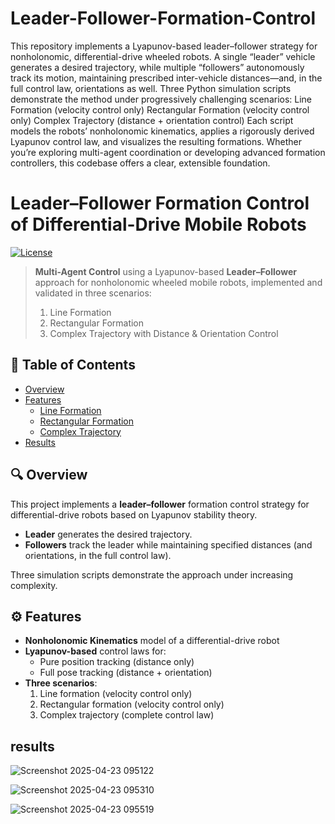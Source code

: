# Leader-Follower-Formation-Control
 This repository implements a Lyapunov-based leader–follower strategy for nonholonomic, differential-drive wheeled robots. A single “leader” vehicle generates a desired trajectory, while multiple “followers” autonomously track its motion, maintaining prescribed inter-vehicle distances—and, in the full control law, orientations as well. Three Python simulation scripts demonstrate the method under progressively challenging scenarios:  Line Formation (velocity control only)  Rectangular Formation (velocity control only)  Complex Trajectory (distance + orientation control)  Each script models the robots’ nonholonomic kinematics, applies a rigorously derived Lyapunov control law, and visualizes the resulting formations. Whether you’re exploring multi-agent coordination or developing advanced formation controllers, this codebase offers a clear, extensible foundation.
# Leader–Follower Formation Control of Differential-Drive Mobile Robots

[![License](https://img.shields.io/badge/license-MIT-brightgreen.svg)](#license)

> **Multi-Agent Control** using a Lyapunov-based **Leader–Follower** approach for nonholonomic wheeled mobile robots, implemented and validated in three scenarios:  
> 1. Line Formation  
> 2. Rectangular Formation  
> 3. Complex Trajectory with Distance & Orientation Control

## 📖 Table of Contents

- [Overview](#overview)  
- [Features](#features)  
  - [Line Formation](#line-formation)  
  - [Rectangular Formation](#rectangular-formation)  
  - [Complex Trajectory](#complex-trajectory)  
- [Results](#results)  


## 🔍 Overview

This project implements a **leader–follower** formation control strategy for differential-drive robots based on Lyapunov stability theory.  
- **Leader** generates the desired trajectory.  
- **Followers** track the leader while maintaining specified distances (and orientations, in the full control law).  

Three simulation scripts demonstrate the approach under increasing complexity.

## ⚙️ Features

- **Nonholonomic Kinematics** model of a differential-drive robot  
- **Lyapunov-based** control laws for:  
  - Pure position tracking (distance only)  
  - Full pose tracking (distance + orientation)  
- **Three scenarios**:  
  1. Line formation (velocity control only)  
  2. Rectangular formation (velocity control only)  
  3. Complex trajectory (complete control law)
## results
![Screenshot 2025-04-23 095122](https://github.com/user-attachments/assets/8cb3ef7b-c989-4ae1-b9b1-b866136359c0)

![Screenshot 2025-04-23 095310](https://github.com/user-attachments/assets/470021d9-7f14-4764-a5ac-0cce0933b3c7)

![Screenshot 2025-04-23 095519](https://github.com/user-attachments/assets/a319f6e9-1c7b-4295-81d8-0211d839d039)


